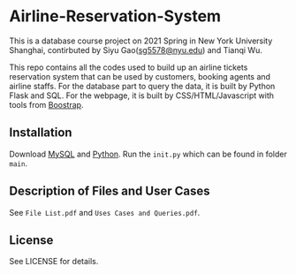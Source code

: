 # Airline-Reservation-System
This is a database course project on 2021 Spring in New York University Shanghai, contirbuted by Siyu Gao(sg5578@nyu.edu) and Tianqi Wu.

This repo contains all the codes used to build up an airline tickets reservation system that can be used by customers, booking agents and airline staffs. For the database part to query the data, it is built by Python Flask and SQL. For the webpage, it is built by CSS/HTML/Javascript with tools from [Boostrap](https://getbootstrap.com/).  

Installation
---------------
Download [MySQL](https://www.mysql.com/cn/downloads/) and [Python](https://www.python.org/downloads/). Run the `init.py` which can be found in folder `main`.

Description of Files and User Cases
------------------------
See `File List.pdf` and `Uses Cases and Queries.pdf`.

License
-----------------
See LICENSE for details.

